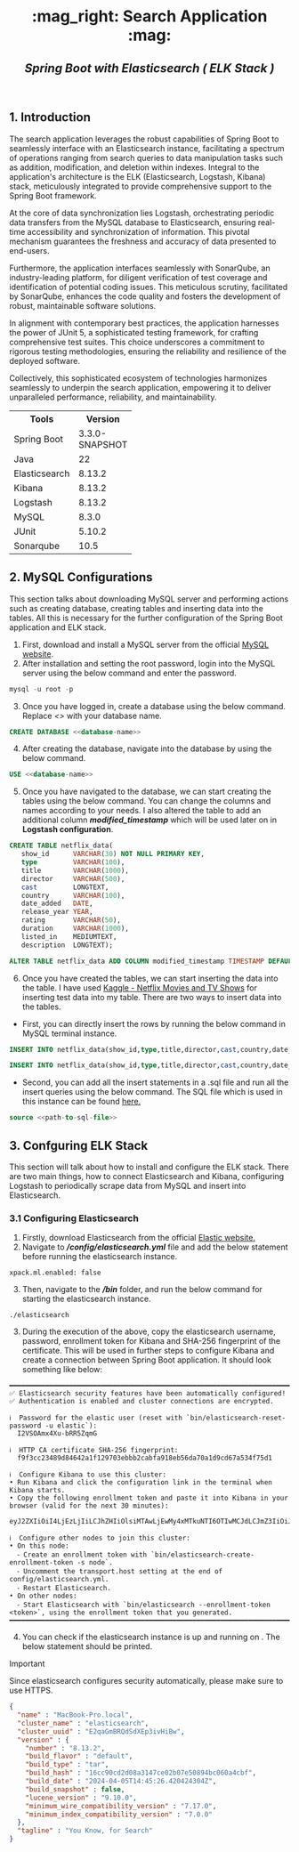<a name="top"></a>

<h1 align="center">
:mag_right: Search Application :mag:
</h1>
<h2 align="center">
<em>Spring Boot with Elasticsearch ( ELK Stack )</em>
</h2>
<br/>

## 1. Introduction

The search application leverages the robust capabilities of Spring Boot to seamlessly interface with an Elasticsearch instance, facilitating a spectrum of operations ranging from search queries to data manipulation tasks such as addition, modification, and deletion within indexes. Integral to the application's architecture is the ELK (Elasticsearch, Logstash, Kibana) stack, meticulously integrated to provide comprehensive support to the Spring Boot framework.

At the core of data synchronization lies Logstash, orchestrating periodic data transfers from the MySQL database to Elasticsearch, ensuring real-time accessibility and synchronization of information. This pivotal mechanism guarantees the freshness and accuracy of data presented to end-users.

Furthermore, the application interfaces seamlessly with SonarQube, an industry-leading platform, for diligent verification of test coverage and identification of potential coding issues. This meticulous scrutiny, facilitated by SonarQube, enhances the code quality and fosters the development of robust, maintainable software solutions.

In alignment with contemporary best practices, the application harnesses the power of JUnit 5, a sophisticated testing framework, for crafting comprehensive test suites. This choice underscores a commitment to rigorous testing methodologies, ensuring the reliability and resilience of the deployed software.

Collectively, this sophisticated ecosystem of technologies harmonizes seamlessly to underpin the search application, empowering it to deliver unparalleled performance, reliability, and maintainability.

<table align="center">
  <tr>
    <th width="33px">Tools</td>
    <th width="45px">Version</td>
  </tr>
  <tr>
    <td>Spring Boot</td>
    <td>3.3.0-SNAPSHOT</td>
  </tr>
  <tr>
    <td>Java</td>
    <td>22</td>
  </tr>
  <tr>
    <td>Elasticsearch</td>
    <td>8.13.2</td>
  </tr>
  <tr>
    <td>Kibana</td>
    <td>8.13.2</td>
  </tr>
  <tr>
    <td>Logstash</td>
    <td>8.13.2</td>
  </tr>
  <tr>
    <td>MySQL</td>
    <td>8.3.0</td>
  </tr>
  <tr>
    <td>JUnit</td>
    <td>5.10.2</td>
  </tr>
  <tr>
    <td>Sonarqube</td>
    <td>10.5</td>
  </tr>
</table>

## 2. MySQL Configurations

This section talks about downloading MySQL server and performing actions such as creating database, creating tables and inserting data into the tables. All this is necessary for the further configuration of the Spring Boot application and ELK stack. 

1. First, download and install a MySQL server from the official [MySQL website](https://dev.mysql.com/downloads/mysql/).
2. After installation and setting the root password, login into the MySQL server using the below command and enter the password.
```SQL
mysql -u root -p
```
3. Once you have logged in, create a database using the below command. Replace _<<database-name>>_ with your database name.
```SQL
CREATE DATABASE <<database-name>>
```
4. After creating the database, navigate into the database by using the below command.
```SQL
USE <<database-name>>
```
5. Once you have navigated to the database, we can start creating the tables using the below command. You can change the columns and names according to your needs. I also altered the table to add an additional column **_modified_timestamp_** which will be used later on in **Logstash configuration**. 
```SQL
CREATE TABLE netflix_data(
   show_id      VARCHAR(30) NOT NULL PRIMARY KEY,
   type         VARCHAR(100),
   title        VARCHAR(1000),
   director     VARCHAR(500),
   cast         LONGTEXT,
   country      VARCHAR(100),
   date_added   DATE,
   release_year YEAR,
   rating       VARCHAR(50),
   duration     VARCHAR(1000),
   listed_in    MEDIUMTEXT,
   description  LONGTEXT);

ALTER TABLE netflix_data ADD COLUMN modified_timestamp TIMESTAMP DEFAULT CURRENT_TIMESTAMP ON UPDATE CURRENT_TIMESTAMP;
```
6. Once you have created the tables, we can start inserting the data into the table. I have used [Kaggle - Netflix Movies and TV Shows](https://www.kaggle.com/code/shivamb/netflix-shows-and-movies-exploratory-analysis) for inserting test data into my table. There are two ways to insert data into the tables.
  - First, you can directly insert the rows by running the below command in MySQL terminal instance. 
```SQL
INSERT INTO netflix_data(show_id,type,title,director,cast,country,date_added,release_year,rating,duration,listed_in,description) VALUES ('s1','Movie','Dick Johnson Is Dead','Kirsten Johnson',NULL,'United States','2021-09-25','2020','PG-13','90 min','Documentaries','As her father nears the end of his life, filmmaker Kirsten Johnson stages his death in inventive and comical ways to help them both face the inevitable.');

INSERT INTO netflix_data(show_id,type,title,director,cast,country,date_added,release_year,rating,duration,listed_in,description) VALUES ('s2','TV Show','Blood & Water',NULL,'Ama Qamata, Khosi Ngema, Gail Mabalane, Thabang Molaba, Dillon Windvogel, Natasha Thahane, Arno Greeff, Xolile Tshabalala, Getmore Sithole, Cindy Mahlangu, Ryle De Morny, Greteli Fincham, Sello Maake Ka-Ncube, Odwa Gwanya, Mekaila Mathys, Sandi Schultz, Duane Williams, Shamilla Miller, Patrick Mofokeng','South Africa','2021-09-24','2021','TV-MA','2 Seasons','International TV Shows, TV Dramas, TV Mysteries','After crossing paths at a party, a Cape Town teen sets out to prove whether a private-school swimming star is her sister who was abducted at birth.');
```
  - Second, you can add all the insert statements in a .sql file and run all the insert queries using the below command. The SQL file which is used in this instance can be found [here.](Database_Files/netflix_insert.sql)
```SQL
source <<path-to-sql-file>>
``` 

## 3. Confguring ELK Stack

This section will talk about how to install and configure the ELK stack. There are two main things, how to connect Elasticsearch and Kibana, configuring Logstash to periodically scrape data from MySQL and insert into Elasticsearch.

### 3.1 Configuring Elasticsearch

1. Firstly, download Elasticsearch from the official [Elastic website.](https://www.elastic.co/downloads/elasticsearch)
2. Navigate to **_/config/elasticsearch.yml_** file and add the below statement before running the elasticsearch instance.
```
xpack.ml.enabled: false
```
3. Then, navigate to the **_/bin_** folder, and run the below command for starting the elasticsearch instance.
```script
./elasticsearch
```
3. During the execution of the above, copy the elasticsearch username, password, enrollment token for Kibana and SHA-256 fingerprint of the certificate. This will be used in further steps to configure Kibana and create a connection between Spring Boot application. It should look something like below:
```
━━━━━━━━━━━━━━━━━━━━━━━━━━━━━━━━━━━━━━━━━━━━━━━━━━━━━━━━━━━━━━━━━━━━━━━━━━━━━━━━━━━━━━━━━━━━━━━━━━━━━━━━━━━━━━━━━━━━━━━━━━━━━━━━━━━━━━━━━━━━━━━━━━━━━━━━━━━━━━━━━━━━━━━━━━━━━━━━━━━━━━━━━━━━━━━━━━━━━━━━━━━━━━━━━━━━━━━━━━━━━━━━━━━━━━━━━━━━━━━━━━━━━
✅ Elasticsearch security features have been automatically configured!
✅ Authentication is enabled and cluster connections are encrypted.

ℹ️  Password for the elastic user (reset with `bin/elasticsearch-reset-password -u elastic`):
  I2VSOAmx4Xu-bRR5ZqmG

ℹ️  HTTP CA certificate SHA-256 fingerprint:
  f9f3cc23489d84642a1f129703ebbb2cabfa918eb56da70a1d9cd67a534f75d1

ℹ️  Configure Kibana to use this cluster:
• Run Kibana and click the configuration link in the terminal when Kibana starts.
• Copy the following enrollment token and paste it into Kibana in your browser (valid for the next 30 minutes):
  eyJ2ZXIiOiI4LjEzLjIiLCJhZHIiOlsiMTAwLjEwMy4xMTkuNTI6OTIwMCJdLCJmZ3IiOiJmOWYzY2MyMzQ4OWQ4NDY0MmExZjEyOTcwM2ViYmIyY2FiZmE5MThlYjU2ZGE3MGExZDljZDY3YTUzNGY3NWQxIiwia2V5IjoiTG9sS0xvOEJ1MlAyLUVHaTdBbHg6bDNVTFg5S2dUNmlmSXRzVXRyOTJDQSJ9

ℹ️  Configure other nodes to join this cluster:
• On this node:
  ⁃ Create an enrollment token with `bin/elasticsearch-create-enrollment-token -s node`.
  ⁃ Uncomment the transport.host setting at the end of config/elasticsearch.yml.
  ⁃ Restart Elasticsearch.
• On other nodes:
  ⁃ Start Elasticsearch with `bin/elasticsearch --enrollment-token <token>`, using the enrollment token that you generated.
━━━━━━━━━━━━━━━━━━━━━━━━━━━━━━━━━━━━━━━━━━━━━━━━━━━━━━━━━━━━━━━━━━━━━━━━━━━━━━━━━━━━━━━━━━━━━━━━━━━━━━━━━━━━━━━━━━━━━━━━━━━━━━━━━━━━━━━━━━━━━━━━━━━━━━━━━━━━━━━━━━━━━━━━━━━━━━━━━━━━━━━━━━━━━━━━━━━━━━━━━━━━━━━━━━━━━━━━━━━━━━━━━━━━━━━━━━━━━━━━━━━━━
```
4. You can check if the elasticsearch instance is up and running on [](https://localhost:9200). The below statement should be printed. 
> [!IMPORTANT]
> Since elasticsearch configures security automatically, please make sure to use HTTPS.

```JSON
{
  "name" : "MacBook-Pro.local",
  "cluster_name" : "elasticsearch",
  "cluster_uuid" : "E2qaGmBRQdSdXEp3ivHiBw",
  "version" : {
    "number" : "8.13.2",
    "build_flavor" : "default",
    "build_type" : "tar",
    "build_hash" : "16cc90cd2d08a3147ce02b07e50894bc060a4cbf",
    "build_date" : "2024-04-05T14:45:26.420424304Z",
    "build_snapshot" : false,
    "lucene_version" : "9.10.0",
    "minimum_wire_compatibility_version" : "7.17.0",
    "minimum_index_compatibility_version" : "7.0.0"
  },
  "tagline" : "You Know, for Search"
}
```



